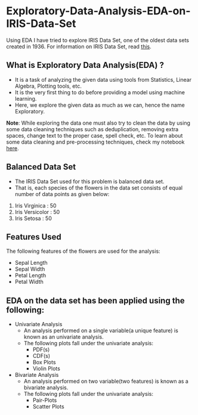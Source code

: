 # Exploratory-Data-Analysis-EDA-on-IRIS-Data-Set
Using EDA I have tried to explore IRIS Data Set, one of the oldest data sets created in 1936.
For information on IRIS Data Set, read [this](https://en.wikipedia.org/wiki/Iris_flower_data_set).

## What is Exploratory Data Analysis(EDA) ?
- It is a task of analyzing the given data using tools from Statistics, Linear Algebra, Plotting tools, etc.
- It is the very first thing to do before providing a model using machine learning.
- Here, we explore the given data as much as we can, hence the name Exploratory.

**Note**: While exploring the data one must also try to clean the data by using some data cleaning techniques such as deduplication, removing extra spaces, change text to the proper case, spell check, etc. To learn about some data cleaning and pre-processing techniques, check my notebook [here](https://github.com/deveshSingh06/Natural-Language-Processing/blob/master/2.%20Text%20Pre-Processing.ipynb).
## Balanced Data Set
- The IRIS Data Set used for this problem is balanced data set.
- That is, each species of the flowers in the data set consists of equal number of data points as given below:
1. Iris Virginica  :  50
2. Iris Versicolor :  50
3. Iris Setosa     :  50

## Features Used
The following features of the flowers are used for the analysis:
- Sepal Length
- Sepal Width
- Petal Length
- Petal Width
## EDA on the data set has been applied using the following:
- Univariate Analysis
  - An analysis performed on a single variable(a unique feature) is known as an univariate analysis.
  - The following plots fall under the univariate analysis:
    - PDF(s)
    - CDF(s)
    - Box Plots
    - Violin Plots
- Bivariate Analysis
  - An analysis performed on two variable(two features) is known as a bivariate analysis.
  - The following plots fall under the univariate analysis:
    - Pair-Plots
    - Scatter Plots
